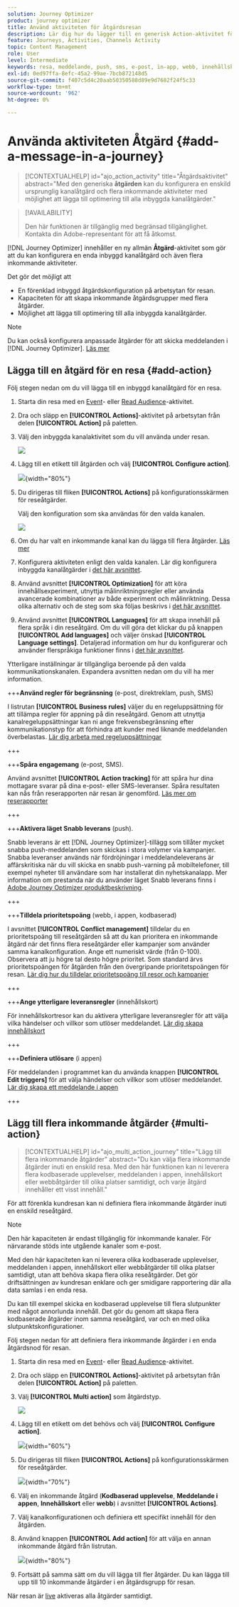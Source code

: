 ```yaml
---
solution: Journey Optimizer
product: journey optimizer
title: Använd aktiviteten för åtgärdsresan
description: Lär dig hur du lägger till en generisk Action-aktivitet för att konfigurera enskilda åtgärder och grupper med inkommande åtgärder inom arbetsytan för flera åtgärder.
feature: Journeys, Activities, Channels Activity
topic: Content Management
role: User
level: Intermediate
keywords: resa, meddelande, push, sms, e-post, in-app, webb, innehållskort, kodbaserad upplevelse
exl-id: 0ed97ffa-8efc-45a2-99ae-7bcb872148d5
source-git-commit: f407c5d4c20aab50350588d89e9d7682f24f5c33
workflow-type: tm+mt
source-wordcount: '962'
ht-degree: 0%

---
```


# Använda aktiviteten Åtgärd {#add-a-message-in-a-journey}

>[!CONTEXTUALHELP]
>id="ajo_action_activity"
>title="Åtgärdsaktivitet"
>abstract="Med den generiska **åtgärden** kan du konfigurera en enskild ursprunglig kanalåtgärd och flera inkommande aktiviteter med möjlighet att lägga till optimering till alla inbyggda kanalåtgärder."

>[!AVAILABILITY]
>
>Den här funktionen är tillgänglig med begränsad tillgänglighet. Kontakta din Adobe-representant för att få åtkomst.

[!DNL Journey Optimizer] innehåller en ny allmän **Åtgärd**-aktivitet som gör att du kan konfigurera en enda inbyggd kanalåtgärd och även flera inkommande aktiviteter.

Det gör det möjligt att

* En förenklad inbyggd åtgärdskonfiguration på arbetsytan för resan.
* Kapaciteten för att skapa inkommande åtgärdsgrupper med flera åtgärder.
* Möjlighet att lägga till optimering till alla inbyggda kanalåtgärder.

>[!NOTE]
>
>Du kan också konfigurera anpassade åtgärder för att skicka meddelanden i [!DNL Journey Optimizer]. [Läs mer](#recommendation)

## Lägga till en åtgärd för en resa  {#add-action}

Följ stegen nedan om du vill lägga till en inbyggd kanalåtgärd för en resa.

1. Starta din resa med en [Event](general-events.md)- eller [Read Audience](read-audience.md)-aktivitet.

1. Dra och släpp en **[!UICONTROL Actions]**-aktivitet på arbetsytan från delen **[!UICONTROL Action]** på paletten.

1. Välj den inbyggda kanalaktivitet som du vill använda under resan.

   ![](assets/journey-action-type-cbe.png)

1. Lägg till en etikett till åtgärden och välj **[!UICONTROL Configure action]**.

   ![](assets/journey-action-configure.png){width="80%"}

1. Du dirigeras till fliken **[!UICONTROL Actions]** på konfigurationsskärmen för reseåtgärder.

   Välj den konfiguration som ska användas för den valda kanalen.

   ![](assets/journey-action-actions-tab.png)

1. Om du har valt en inkommande kanal kan du lägga till flera åtgärder. [Läs mer](#multi-action)

1. Konfigurera aktiviteten enligt den valda kanalen. Lär dig konfigurera inbyggda kanalåtgärder i [det här avsnittet](journeys-message.md).

1. Använd avsnittet **[!UICONTROL Optimization]** för att köra innehållsexperiment, utnyttja målinriktningsregler eller använda avancerade kombinationer av både experiment och målinriktning. Dessa olika alternativ och de steg som ska följas beskrivs i [det här avsnittet](../campaigns/campaigns-message-optimization.md).

1. Använd avsnittet **[!UICONTROL Languages]** för att skapa innehåll på flera språk i din reseåtgärd. Om du vill göra det klickar du på knappen **[!UICONTROL Add languages]** och väljer önskad **[!UICONTROL Language settings]**. Detaljerad information om hur du konfigurerar och använder flerspråkiga funktioner finns i [det här avsnittet](../content-management/multilingual-gs.md).

Ytterligare inställningar är tillgängliga beroende på den valda kommunikationskanalen. Expandera avsnitten nedan om du vill ha mer information.

+++**Använd regler för begränsning** (e-post, direktreklam, push, SMS)

I listrutan **[!UICONTROL Business rules]** väljer du en regeluppsättning för att tillämpa regler för appning på din reseåtgärd. Genom att utnyttja kanalregeluppsättningar kan ni ange frekvensbegränsning efter kommunikationstyp för att förhindra att kunder med liknande meddelanden överbelastas. [Lär dig arbeta med regeluppsättningar](../conflict-prioritization/rule-sets.md)

+++

+++**Spåra engagemang** (e-post, SMS).

Använd avsnittet **[!UICONTROL Action tracking]** för att spåra hur dina mottagare svarar på dina e-post- eller SMS-leveranser. Spåra resultaten kan nås från reserapporten när resan är genomförd. [Läs mer om reserapporter](../reports/journey-global-report-cja.md)

+++

+++**Aktivera läget Snabb leverans** (push).

Snabb leverans är ett [!DNL Journey Optimizer]-tillägg som tillåter mycket snabba push-meddelanden som skickas i stora volymer via kampanjer. Snabba leveranser används när fördröjningar i meddelandeleverans är affärskritiska när du vill skicka en snabb push-varning på mobiltelefoner, till exempel nyheter till användare som har installerat din nyhetskanalapp. Mer information om prestanda när du använder läget Snabb leverans finns i [Adobe Journey Optimizer produktbeskrivning](https://helpx.adobe.com/se/legal/product-descriptions/adobe-journey-optimizer.html).

+++

+++**Tilldela prioritetspoäng** (webb, i appen, kodbaserad)

I avsnittet **[!UICONTROL Conflict management]** tilldelar du en prioritetspoäng till reseåtgärden så att du kan prioritera en inkommande åtgärd när det finns flera reseåtgärder eller kampanjer som använder samma kanalkonfiguration. Ange ett numeriskt värde (från 0-100). Observera att ju högre tal desto högre prioritet. Som standard ärvs prioritetspoängen för åtgärden från den övergripande prioritetspoängen för resan. [Lär dig hur du tilldelar prioritetspoäng till resor och kampanjer](../conflict-prioritization/priority-scores.md)

+++

+++**Ange ytterligare leveransregler** (innehållskort)

För innehållskortresor kan du aktivera ytterligare leveransregler för att välja vilka händelser och villkor som utlöser meddelandet. [Lär dig skapa innehållskort](../content-card/create-content-card.md)

+++

+++**Definiera utlösare** (i appen)

För meddelanden i programmet kan du använda knappen **[!UICONTROL Edit triggers]** för att välja händelser och villkor som utlöser meddelandet. [Lär dig skapa ett meddelande i appen](../in-app/create-in-app.md)

+++

## Lägg till flera inkommande åtgärder {#multi-action}

>[!CONTEXTUALHELP]
>id="ajo_multi_action_journey"
>title="Lägg till flera inkommande åtgärder"
>abstract="Du kan välja flera inkommande åtgärder inuti en enskild resa. Med den här funktionen kan ni leverera flera kodbaserade upplevelser, meddelanden i appen, innehållskort eller webbåtgärder till olika platser samtidigt, och varje åtgärd innehåller ett visst innehåll."

För att förenkla kundresan kan ni definiera flera inkommande åtgärder inuti en enskild reseåtgärd.

>[!NOTE]
>
>Den här kapaciteten är endast tillgänglig för inkommande kanaler. För närvarande stöds inte utgående kanaler som e-post.

Med den här kapaciteten kan ni leverera olika kodbaserade upplevelser, meddelanden i appen, innehållskort eller webbåtgärder till olika platser samtidigt, utan att behöva skapa flera olika reseåtgärder. Det gör driftsättningen av kundresan enklare och ger smidigare rapportering där alla data samlas i en enda resa.

Du kan till exempel skicka en kodbaserad upplevelse till flera slutpunkter med något annorlunda innehåll. Det gör du genom att skapa flera kodbaserade åtgärder inom samma reseåtgärd, var och en med olika slutpunktskonfigurationer.

Följ stegen nedan för att definiera flera inkommande åtgärder i en enda åtgärdsnod för resan.

1. Starta din resa med en [Event](general-events.md)- eller [Read Audience](read-audience.md)-aktivitet.

1. Dra och släpp en **[!UICONTROL Actions]**-aktivitet på arbetsytan från delen **[!UICONTROL Action]** på paletten.

1. Välj **[!UICONTROL Multi action]** som åtgärdstyp.

   ![](assets/journey-multi-action.png)

1. Lägg till en etikett om det behövs och välj **[!UICONTROL Configure action]**.

   ![](assets/journey-multi-action-configure.png){width="60%"}

1. Du dirigeras till fliken **[!UICONTROL Actions]** på konfigurationsskärmen för reseåtgärder.

   ![](assets/journey-multi-action-configuration.png){width="70%"}

1. Välj en inkommande åtgärd (**Kodbaserad upplevelse**, **Meddelande i appen**, **Innehållskort** eller **webb**) i avsnittet **[!UICONTROL Actions]**.

1. Välj kanalkonfigurationen och definiera ett specifikt innehåll för den åtgärden.

1. Använd knappen **[!UICONTROL Add action]** för att välja en annan inkommande åtgärd från listrutan.

   ![](assets/journey-multi-action-add.png){width="80%"}

1. Fortsätt på samma sätt om du vill lägga till fler åtgärder. Du kan lägga till upp till 10 inkommande åtgärder i en åtgärdsgrupp för resan.

När resan är [live](publishing-the-journey.md) aktiveras alla åtgärder samtidigt.
<!--
## Next steps {#next}

Once your action is configured, you can design its content. [Learn more]-->
